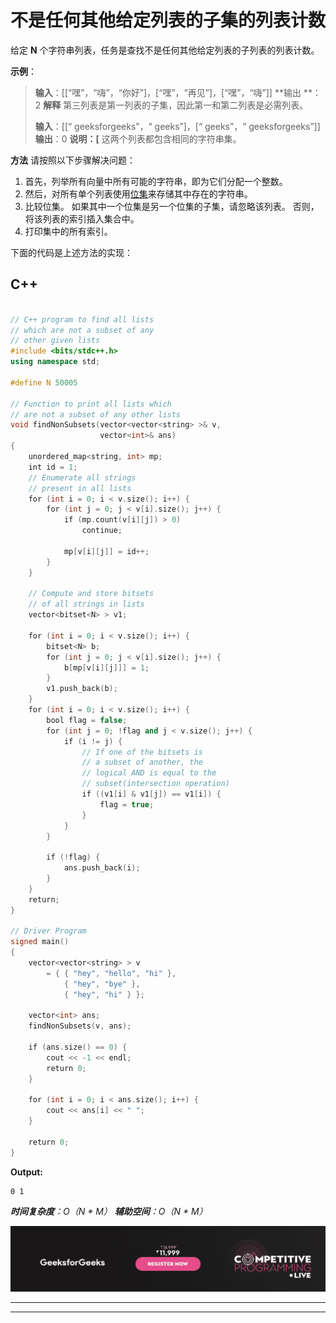 # 不是任何其他给定列表的子集的列表计数

给定 **N** 个字符串列表，任务是查找不是任何其他给定列表的子列表的列表计数。

**示例**：

> **输入**：[[“嘿”，“嗨”，“你好”]，[“嘿”，“再见”]，[“嘿”，“嗨”]]
> **输出 **：2
> **解释**
> 第三列表是第一列表的子集，因此第一和第二列表是必需列表。
> 
> **输入**：[[“ geeksforgeeks”，“ geeks”]，[“ geeks”，“ geeksforgeeks”]]
> **输出**：0
> **说明：[** 这两个列表都包含相同的字符串集。

**方法**
请按照以下步骤解决问题：

1.  首先，列举所有向量中所有可能的字符串，即为它们分配一个整数。
2.  然后，对所有单个列表使用[位集](https://www.geeksforgeeks.org/c-bitset-and-its-application/)来存储其中存在的字符串。
3.  比较位集。 如果其中一个位集是另一个位集的子集，请忽略该列表。 否则，将该列表的索引插入集合中。
4.  打印集中的所有索引。

下面的代码是上述方法的实现：

## C++

```cpp

// C++ program to find all lists 
// which are not a subset of any 
// other given lists 
#include <bits/stdc++.h> 
using namespace std; 

#define N 50005 

// Function to print all lists which 
// are not a subset of any other lists 
void findNonSubsets(vector<vector<string> >& v, 
                    vector<int>& ans) 
{ 
    unordered_map<string, int> mp; 
    int id = 1; 
    // Enumerate all strings 
    // present in all lists 
    for (int i = 0; i < v.size(); i++) { 
        for (int j = 0; j < v[i].size(); j++) { 
            if (mp.count(v[i][j]) > 0) 
                continue; 

            mp[v[i][j]] = id++; 
        } 
    } 

    // Compute and store bitsets 
    // of all strings in lists 
    vector<bitset<N> > v1; 

    for (int i = 0; i < v.size(); i++) { 
        bitset<N> b; 
        for (int j = 0; j < v[i].size(); j++) { 
            b[mp[v[i][j]]] = 1; 
        } 
        v1.push_back(b); 
    } 
    for (int i = 0; i < v.size(); i++) { 
        bool flag = false; 
        for (int j = 0; !flag and j < v.size(); j++) { 
            if (i != j) { 
                // If one of the bitsets is 
                // a subset of another, the 
                // logical AND is equal to the 
                // subset(intersection operation) 
                if ((v1[i] & v1[j]) == v1[i]) { 
                    flag = true; 
                } 
            } 
        } 

        if (!flag) { 
            ans.push_back(i); 
        } 
    } 
    return; 
} 

// Driver Program 
signed main() 
{ 
    vector<vector<string> > v 
        = { { "hey", "hello", "hi" }, 
            { "hey", "bye" }, 
            { "hey", "hi" } }; 

    vector<int> ans; 
    findNonSubsets(v, ans); 

    if (ans.size() == 0) { 
        cout << -1 << endl; 
        return 0; 
    } 

    for (int i = 0; i < ans.size(); i++) { 
        cout << ans[i] << " "; 
    } 

    return 0; 
} 

```

**Output:**

```
0 1

```

***时间复杂度**：O（N * M）*
***辅助空间**：O（N * M）*

[![competitive-programming-img](img/5211864e7e7a28eeeb039fa5d6073a24.png)](https://practice.geeksforgeeks.org/courses/competitive-programming-live?utm_source=geeksforgeeks&utm_medium=article&utm_campaign=gfg_article_cp)

* * *

* * *



